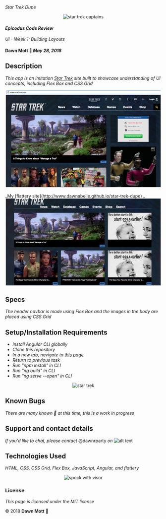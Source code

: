 <!-- Twitter icon from https://github.com/carlsednaoui/gitsocial -->
[1.1]: http://i.imgur.com/tXSoThF.png (twitter icon with padding)
_Star Trek Dupe_
<div style="text-align:center"><img src="https://scontent.fsnc1-1.fna.fbcdn.net/v/t1.0-9/21558666_2021084477908047_6214273360370624118_n.jpg?_nc_cat=0&oh=0abf70bdf917cd0b21d455ef5db398dd&oe=5B8F7F8F" alt="star trek captains" width="500"></div>

#### _Epicodus Code Review_
_UI - Week 1: Building Layouts_

#### **Dawn Mott** :sunrise_over_mountains: _May 28, 2018_

## Description

_This app is an imitation [Star Trek](http://www.startrek.com/) site built to showcase understanding of UI concepts, including Flex Box and CSS Grid_
<div style="text-align:center"><img src="/src/assets/img/startreksite.png" alt="star trek site main page" width="500"></div>
<br>
_My [flattery site](http://www.dawnabelle.github.io/star-trek-dupe) _
<div style="text-align:center"><img src="/src/assets/img/startrekdupe.png" alt="star trek site dupe main page" width="500"></div>

## Specs
_The header navbar is made using Flex Box and the images in the body are placed using CSS Grid_

## Setup/Installation Requirements

* _Install Angular CLI globally_
* _Clone this repository_
* _In a new tab, navigate to [this page](https://youtu.be/OSAOsm1u-OE)_
* _Return to previous task_
* _Run "npm install" in CLI_
* _Run "ng build" in CLI_
* _Run "ng serve --open" in CLI_


<div style="text-align:center"><img src="https://usercontent2.hubstatic.com/13204615_f520.jpg" alt="star trek" width="500"></div>

## Known Bugs

_There are many known :bug: at this time, this is a work in progress_

## Support and contact details

_If you'd like to chat, please contact_ @dawnrparty _on_ ![alt text][1.1]

## Technologies Used

_HTML, CSS, CSS Grid, Flex Box, JavaScript, Angular, and flattery_

<div style="text-align:center"><img src="https://i.gifer.com/HysY.gif" alt="spock with visor" width="500"></div>

### License

*This page is licensed under the MIT license*

&copy; 2018 **Dawn Mott** :sunrise_over_mountains:
